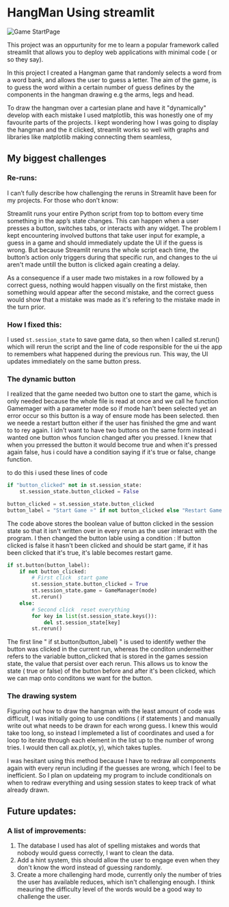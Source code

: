 # HangMan Using streamlit

![Game StartPage]()

This project was an oppurtunity for me to learn a popular framework called streamlit that allows you to deploy web applications with minimal code ( or so they say).

In this project I created a Hangman game that randomly selects a word from a word bank, and allows the user to guess a letter. The aim of the game, is to guess the word within
a certain number of guess defines by the components in the hangman drawing e.g the arms, legs and head.

To draw the hangman over a cartesian plane and have it "dynamically" develop with each mistake I used matplotlib, this was honestly one of my favourite parts of the projects.
I kept wondering how I was going to display the hangman and the it clicked, streamlit works so well with graphs and libraries like matplotlib making connecting them seamless,

## My biggest challenges

### Re-runs:

I can’t fully describe how challenging the reruns in Streamlit have been for my projects. For those who don’t know:

Streamlit runs your entire Python script from top to bottom every time something in the app’s state changes. This can happen when a user presses a button, switches tabs, or interacts with any widget.
The problem I kept encountering involved buttons that take user input for example, a guess in a game and should immediately update the UI if the guess is wrong. But because Streamlit reruns the whole script each time, 
the button’s action only triggers during that specific run, and changes to the ui aren't made untill the button is clicked again creating a delay.

As a consequence if a user made two mistakes in a row followed by a correct guess, nothing would happen visually on the first mistake, then something would appear after the second mistake, 
and the correct guess would show that a mistake was made as it's refering to the mistake made in the turn prior.

### How I fixed this:

I used `st.session_state` to save game data, so then when I called st.rerun() which will rerun the script and the line of code responsible for the ui the app to remembers what happened during the previous run.
This way, the UI updates immediately on the same button press.

### The dynamic button
I realized that the game needed two button one to start the game, which is only needed because the whole file is read at once and we call he function Gamemager with a parameter mode
so if mode han't been selected yet an error occur so this button is a way of ensure mode has been selected.
then we neede a restart button either if the user has finished the gme and want to to rey again.
I idn't want to have two buttons on the same form instead i wanted one button whos funcion changed after you pressed.
I knew that when you prressed the button it would become true and when it's pressed again false, hus i could have a condition saying if it's true or false, change function.

to do this i used these lines of code
```python
if "button_clicked" not in st.session_state:
    st.session_state.button_clicked = False

button_clicked = st.session_state.button_clicked
button_label = "Start Game ⭐" if not button_clicked else "Restart Game 🔁"

```
The code above stores the boolean value of button clicked in the session state so that it isn't written over in every rerun as the user interact with the program.
I then changed the button lable using a condition : If button clicked is false it hasn't been clicked and should be start game, if it has been clicked that it's true, 
it's lable becomes restart game.

```python
if st.button(button_label):
    if not button_clicked:
        # First click  start game
        st.session_state.button_clicked = True
        st.session_state.game = GameManager(mode)
        st.rerun()
    else:
        # Second click  reset everything
        for key in list(st.session_state.keys()):
            del st.session_state[key]
        st.rerun()
```

The first line " if st.button(button_label) " is used to identify wether the button was clicked in the current run, 
whereas the conditon underneither refers to the variable button_clicked that is stored in the games session state, the value that persist over each rerun. 
This allows us to know the state ( true or false) of the button before and after it's been clicked, which we can map onto conditons we want for the button.

### The drawing system

Figuring out how to draw the hangman with the least amount of code was difficult, I was initially going to use conditions ( if statements ) and manually write out
what needs to be drawn for each wrong guess. I knew this would take too long, so instead I implemeted a list of coordinates and used a for loop to iterate through each element in the list up to 
the number of wrong tries. I would then call ax.plot(x, y), which takes tuples.

I was hesitant using this method because I have to redraw all components again with every rerun including if the guesses are wrong, which I feel to be inefficient.
So I plan on updateing my program to include conditionals on when to redraw everything and using session states to keep track of what already drawn.


## Future updates:
### A list of improvements:
1. The database I used has alot of spelling mistakes and words that nobody would guess correctly, I want to clean the data.
2. Add a hint system, this should allow the user to engage even when they don't know the word instead of guessing randomly.
3. Create a more challenging hard mode, currently only the number of tries the user has available reduces, which isn't challenging enough.
I think meauring the difficulty level of the words would be a good way to challenge the user.



